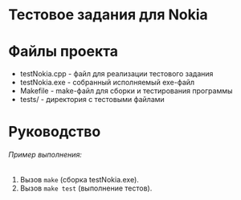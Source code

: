 # Тестовое задания для Nokia

# Файлы проекта
+ testNokia.cpp - файл для реализации тестового задания
+ testNokia.exe - собранный исполняемый exe-файл
+ Makefile - make-файл для сборки и тестирования программы
+ tests/ - директория с тестовыми файлами

# Руководство
###### Пример выполнения:
1. Вызов `make` (сборка testNokia.exe).
2. Вызов `make test` (выполнение тестов).